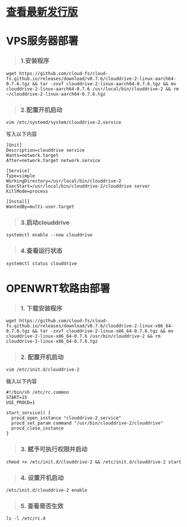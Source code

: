 # [查看最新发行版](https://github.com/cloud-fs/cloud-fs.github.io/releases) 

# VPS服务器部署

> ### 1.安装程序

```
wget https://github.com/cloud-fs/cloud-fs.github.io/releases/download/v0.7.6/clouddrive-2-linux-aarch64-0.7.6.tgz && tar -zxvf clouddrive-2-linux-aarch64-0.7.6.tgz && mv clouddrive-2-linux-aarch64-0.7.6 /usr/local/bin/clouddrive-2 && rm ~/clouddrive-2-linux-aarch64-0.7.6.tgz
```

> ### 2.配置开机启动
```
vim /etc/systemd/system/clouddrive-2.service
```
写入以下内容
```
[Unit]
Description=clouddrive service
Wants=network.target
After=network.target network.service

[Service]
Type=simple
WorkingDirectory=/usr/local/bin/clouddrive-2
ExecStart=/usr/local/bin/clouddrive-2/clouddrive server
KillMode=process

[Install]
WantedBy=multi-user.target
```
> ### 3.启动clouddrive

```
systemctl enable --now clouddrive
```
> ### 4.查看运行状态

```
systemctl status clouddrive
```

# OPENWRT软路由部署

> ### 1. 下载安装程序
```
wget https://github.com/cloud-fs/cloud-fs.github.io/releases/download/v0.7.6/clouddrive-2-linux-x86_64-0.7.6.tgz && tar -zxvf clouddrive-2-linux-x86_64-0.7.6.tgz && mv clouddrive-2-linux-x86_64-0.7.6 /usr/bin/clouddrive-2 && rm clouddrive-2-linux-x86_64-0.7.6.tgz
```
> ### 2. 配置开机启动
```
vim /etc/init.d/clouddrive-2
```
输入以下内容
```
#!/bin/sh /etc/rc.common
START=15
USE_PROCD=1

start_service() {
  procd_open_instance "clouddrive-2_service"
  procd_set_param command "/usr/bin/clouddrive-2/clouddrive"
  procd_close_instance
}
```


> ### 3. 赋予可执行权限并启动
```
chmod +x /etc/init.d/clouddrive-2 && /etc/init.d/clouddrive-2 start
```
> ### 4. 设置开机启动
```
/etc/init.d/clouddrive-2 enable
```
> ### 5. 查看是否生效
```
ls -l /etc/rc.d
```
